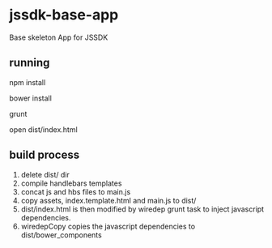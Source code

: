 jssdk-base-app
==============

Base skeleton App for JSSDK

## running

npm install

bower install

grunt

open dist/index.html

## build process

1. delete dist/ dir
2. compile handlebars templates
3. concat js and hbs files to main.js
4. copy assets, index.template.html and main.js to dist/
5. dist/index.html is then modified by wiredep grunt task to inject javascript dependencies.
6. wiredepCopy copies the javascript dependencies to dist/bower_components
